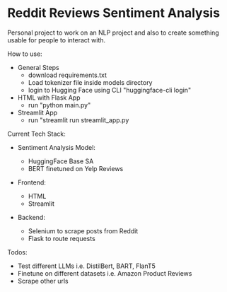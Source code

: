 # Reddit Reviews Sentiment Analysis

Personal project to work on an NLP project and also to create something usable for people to interact with.

How to use:
- General Steps
    - download requirements.txt
    - Load tokenizer file inside models directory
    - login to Hugging Face using CLI "huggingface-cli login"
- HTML with Flask App
    - run "python main.py"
- Streamlit App
    - run "streamlit run streamlit_app.py

Current Tech Stack:
- Sentiment Analysis Model:
  - HuggingFace Base SA
  - BERT finetuned on Yelp Reviews

- Frontend:
  - HTML
  - Streamlit
    
- Backend:
  - Selenium to scrape posts from Reddit
  - Flask to route requests

Todos:
- Test different LLMs i.e. DistilBert, BART, FlanT5
- Finetune on different datasets i.e. Amazon Product Reviews
- Scrape other urls
